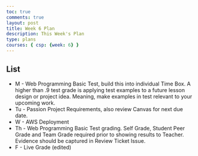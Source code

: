 ```yaml
---
toc: true
comments: true
layout: post
title: Week 6 Plan
description: This Week's Plan
type: plans
courses: { csp: {week: 6} }
---
```


## List
- M - Web Programming Basic Test, build this into individual Time Box.  A higher than .9 test grade is applying test examples to a future lesson design or project idea. Meaning, make examples in test relevant to your upcoming work.
- Tu - Passion Project Requirements, also review Canvas for next due date.
- W - AWS Deployment
- Th - Web Programming Basic Test grading.  Self Grade, Student Peer Grade and Team Grade required prior to showing results to Teacher.  Evidence should be captured in Review Ticket Issue.
- F - Live Grade (edited)